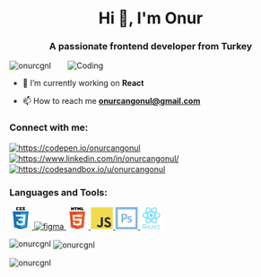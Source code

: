<h1 align="center">Hi 👋, I'm Onur</h1>
<h3 align="center">A passionate frontend developer from Turkey</h3>
<img align="right" alt="Coding" width="400" src=
"https://miro.medium.com/max/1272/1*ZSVmWGcc1weENb0ShawWxw.gif">
<p align="left"> <img src="https://komarev.com/ghpvc/?username=onurcgnl&label=Profile%20views&color=0e75b6&style=flat" alt="onurcgnl" /> </p>

- 🔭 I’m currently working on **React**

- 📫 How to reach me **onurcangonul@gmail.com**

<h3 align="left">Connect with me:</h3>
<p align="left">
<a href="https://codepen.io/onurcangonul" target="blank"><img align="center" src="https://raw.githubusercontent.com/rahuldkjain/github-profile-readme-generator/master/src/images/icons/Social/codepen.svg" alt="https://codepen.io/onurcangonul" height="30" width="40" /></a>
<a href="https://linkedin.com/in/https://www.linkedin.com/in/onurcangonul/" target="blank"><img align="center" src="https://raw.githubusercontent.com/rahuldkjain/github-profile-readme-generator/master/src/images/icons/Social/linked-in-alt.svg" alt="https://www.linkedin.com/in/onurcangonul/" height="30" width="40" /></a>
<a href="https://codesandbox.com/https://codesandbox.io/u/onurcangonul" target="blank"><img align="center" src="https://raw.githubusercontent.com/rahuldkjain/github-profile-readme-generator/master/src/images/icons/Social/codesandbox.svg" alt="https://codesandbox.io/u/onurcangonul" height="30" width="40" /></a>
</p>

<h3 align="left">Languages and Tools:</h3>
<p align="left"> <a href="https://www.w3schools.com/css/" target="_blank" rel="noreferrer"> <img src="https://raw.githubusercontent.com/devicons/devicon/master/icons/css3/css3-original-wordmark.svg" alt="css3" width="40" height="40"/> </a> <a href="https://www.figma.com/" target="_blank" rel="noreferrer"> <img src="https://www.vectorlogo.zone/logos/figma/figma-icon.svg" alt="figma" width="40" height="40"/> </a> <a href="https://www.w3.org/html/" target="_blank" rel="noreferrer"> <img src="https://raw.githubusercontent.com/devicons/devicon/master/icons/html5/html5-original-wordmark.svg" alt="html5" width="40" height="40"/> </a> <a href="https://developer.mozilla.org/en-US/docs/Web/JavaScript" target="_blank" rel="noreferrer"> <img src="https://raw.githubusercontent.com/devicons/devicon/master/icons/javascript/javascript-original.svg" alt="javascript" width="40" height="40"/> </a> <a href="https://www.photoshop.com/en" target="_blank" rel="noreferrer"> <img src="https://raw.githubusercontent.com/devicons/devicon/master/icons/photoshop/photoshop-line.svg" alt="photoshop" width="40" height="40"/> </a> <a href="https://reactjs.org/" target="_blank" rel="noreferrer"> <img src="https://raw.githubusercontent.com/devicons/devicon/master/icons/react/react-original-wordmark.svg" alt="react" width="40" height="40"/> </a> </p>

<p><img align="left" src="https://github-readme-stats.vercel.app/api/top-langs?username=onurcgnl&show_icons=true&locale=en&layout=compact" alt="onurcgnl" /></p>

<p>&nbsp;<img align="center" src="https://github-readme-stats.vercel.app/api?username=onurcgnl&show_icons=true&locale=en" alt="onurcgnl" /></p>

<p><img align="center" src="https://github-readme-streak-stats.herokuapp.com/?user=onurcgnl&" alt="onurcgnl" /></p>
